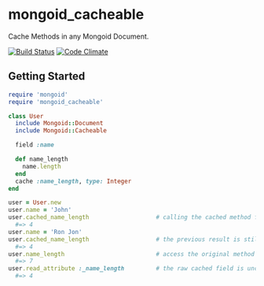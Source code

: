 mongoid_cacheable
=================

Cache Methods in any Mongoid Document.

[![Build Status](https://secure.travis-ci.org/noazark/mongoid_cacheable.png?branch=master)](http://travis-ci.org/noazark/mongoid_cacheable)
[![Code Climate](https://codeclimate.com/badge.png)](https://codeclimate.com/github/noazark/mongoid_cacheable)

## Getting Started

```ruby
require 'mongoid'
require 'mongoid_cacheable'

class User
  include Mongoid::Document
  include Mongoid::Cacheable

  field :name

  def name_length
    name.length
  end
  cache :name_length, type: Integer
end

user = User.new
user.name = 'John'
user.cached_name_length                   # calling the cached method for the first time
  #=> 4
user.name = 'Ron Jon'
user.cached_name_length                   # the previous result is still cached
  #=> 4
user.name_length                          # access the original method
  #=> 7
user.read_attribute :_name_length         # the raw cached field is unchanged
  #=> 4
```